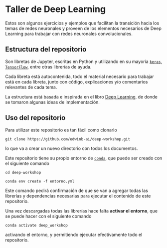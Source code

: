 # Taller de Deep Learning

Estos son algunos ejercicios y ejemplos que facilitan la transición hacia los temas de redes neuronales
y proveen de los elementos necesarios de Deep Learning para trabajar con redes neuronales convolucionales.

## Estructura del repositorio

Son libretas de Jupyter, escritas en Python y utilizando en su mayoría [`keras`](https://keras.io/),
[`TensorFlow`](https://www.tensorflow.org/), entre otras librerías de ayuda.

Cada libreta está autocontenida, todo el material necesario para trabajar está en cada libreta, junto con
código, explicaciones y/o comentarios relevantes de cada tema.

La estructura está basada e inspirada en el libro [Deep Learning](https://www.deeplearningbook.org/), de
donde se tomaron algunas ideas de implementación.

## Uso del repositorio

Para utilizar este repositorio es tan fácil como clonarlo

`git clone https://github.com/edwinb-ai/deep-workshop.git`

lo que va a crear un nuevo directorio con todos los documentos.

Este repositorio tiene su propio entorno de [`conda`](https://conda.io/en/latest/), que puede ser creado con el
siguiente comando

`cd deep-workshop`

`conda env create -f entorno.yml`

Este comando pedirá confirmación de que se van a agregar todas las librerías y dependencias necesarias para
ejecutar el contenido de este repositorio.

Una vez descargadas todas las librerías hace falta **activar el entorno**, que se puede hacer con el siguiente
comando

`conda activate deep_workshop`

activando el entorno, y permitiendo ejecutar efectivamente todo el repositorio.
